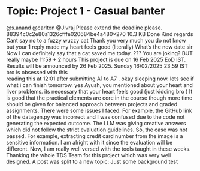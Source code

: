 # Topic: Project 1 - Casual banter

@s.anand @carlton @Jivraj
Please extend the deadline please.
88394c0c2e80a1326cfffe020684be4a480×270 10.3 KB
Done 
Kind regards
Cant say no to a fuzzy wuzzy cat 
Thank you very much you do not know but your 1 reply made my heart feels good
(literally)
What’s the new date sir
Now I can definitely say that a cat saved me today.
??? You are joking? BUT really maybe 11:59 + 2 hours 
This project is due on 16 Feb 2025 EoD IST. Results will be announced by 26 Feb 2025.
Sunday 16/02/2025 23:59 IST
bro is obsessed with this  
reading this at 12:01 after submitting A1 to A7 .  okay sleeping now. lets see if what i can finish tomorrow.
yes Ayush, you mentioned about your heart and liver problems.
its necessary that your heart feels good
(just kidding bro )
It is good that the practical elements are core in the course though more time should be given for balanced approach between projects and graded assignments.
There were some issues I faced. For example, the GitHub link of the datagen.py was incorrect and I was confused due to the code not generating the expected outcome.
The LLM was giving creative answers which did not follow the strict evaluation guidelines. So, the case was not passed. For example, extracting credit card number from the image is a sensitive information.
I am alright with it since the evaluation will be different.
Now, I am really well versed with the tools taught in these weeks. Thanking the whole TDS Team for this project which was very well designed. 
A post was split to a new topic: Just some background test